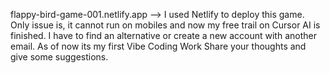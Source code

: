 flappy-bird-game-001.netlify.app  --> I used Netlify to deploy this game. Only issue is, it cannot run on mobiles and now my free trail on Cursor AI is finished. I have to find an alternative or create a new account with another email. As of now its my first Vibe Coding Work Share your thoughts and give some suggestions.
